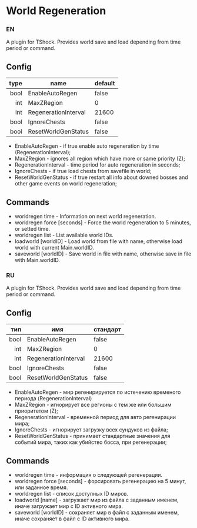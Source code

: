 # World Regeneration
### EN

A plugin for TShock. Provides world save and load depending from time period or command.

## Config

| type | name                |default| 
|-----:|---------------------|-------|
|  bool| EnableAutoRegen     | false |
|   int| MaxZRegion          | 0     |
|   int| RegenerationInterval| 21600 |
|  bool| IgnoreChests        | false |
|  bool| ResetWorldGenStatus | false |

- EnableAutoRegen - if true enable auto regeneration by time (RegenerationInterval);
- MaxZRegion - ignores all region which have more or same priority (Z);
- RegenerationInterval - time period for auto regeneration in seconds;
- IgnoreChests - if true load chests from savefile in world;
- ResetWorldGenStatus - if true restart all info about downed bosses and other game events on world regeneration;

## Commands

- worldregen time - Information on next world regeneration.
- worldregen force [seconds] - Force the world regeneration to 5 minutes, or setted time.
- worldregen list - List available world IDs.
- loadworld [worldID] - Load world from file with name, otherwise load world with current Main.worldID.
- saveworld [worldID] - Save world in file with name, otherwise save in file with Main.worldID.

### RU


A plugin for TShock. Provides world save and load depending from time period or command.

## Config

| тип  | имя                 |стандарт| 
|-----:|---------------------|--------|
|  bool| EnableAutoRegen     | false  |
|   int| MaxZRegion          | 0      |
|   int| RegenerationInterval| 21600  |
|  bool| IgnoreChests        | false  |
|  bool| ResetWorldGenStatus | false  |

- EnableAutoRegen - мир регенирируется по истечению временого периода (RegenerationInterval)
- MaxZRegion - игнорирует все регионы с тем же или большим приоритетом (Z);
- RegenerationInterval - временной период для авто регенирации мира;
- IgnoreChests - игнорирует загрузку всех сундуков из файла;
- ResetWorldGenStatus - принимает стандартные значения для событий мира, таких как убийство босса, при регенерации;
## Commands
- worldregen time - информация о следующей регенерации.
- worldregen force [seconds] - форсировать регенерацию на 5 минут, или заданное время.
- worldregen list - список доступных ID миров.
- loadworld [name] - загружает мир из файла с заданным именем, иначе загружает мир с ID активного мира.
- saveworld [worldID] - сохраняет мир в файл с заданным именем, иначе сохраняет в файл с ID активного мира.